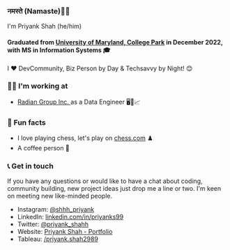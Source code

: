 ### नमस्ते (Namaste)🙏🏻 
I'm Priyank Shah (he/him) 

#### Graduated from <a href = "https://www.umd.edu/" target="_blank">University of Maryland, College Park</a> in December 2022, with MS in Information Systems 🎓

I ❤ DevCommunity, Biz Person by Day & Techsavvy by Night! 😊

### 👨‍💻 I'm working at
- <a href = "https://www.radiangroup.com/" target="_blank"> Radian Group Inc. </a> as a Data Engineer 🖥️🔧📈


### 🌴 Fun facts
- I love playing chess, let's play on <a href = "https://www.chess.com/member/priyanks99" target="_blank">chess.com</a> ♟️
- A coffee person 🍵


### 📞 Get in touch
If you have any questions or would like to have a chat about coding, community building, new project ideas just drop me a line or two. I'm keen on meeting new like-minded people.

- Instagram: <a href = "https://www.instagram.com/shhh_priyank" target="_blank">@shhh_priyank</a>
- LinkedIn: <a href = "https://www.linkedin.com/in/priyanks99/" target="_blank">linkedin.com/in/priyanks99</a>
- Twitter: <a href = "https://twitter.com/priyank_shahh" target="_blank">@priyank_shahh</a>
- Website: <a href = "https://www.priyankshah.me/" target="_blank"> Priyank Shah - Portfolio</a>
- Tableau: <a href = "https://public.tableau.com/app/profile/priyank.shah2989" target="_blank"> /priyank.shah2989 </a>

<!--
**priyank04/priyank04** is a ✨ _special_ ✨ repository because its `README.md` (this file) appears on your GitHub profile.

Here are some ideas to get you started:

- 🔭 I’m currently working on ...
- 🌱 I’m currently learning ...
- 👯 I’m looking to collaborate on ...
- 🤔 I’m looking for help with ...
- 💬 Ask me about ...
- 📫 How to reach me: ...
- 😄 Pronouns: ...
- ⚡ Fun fact: ...
-->
